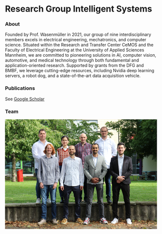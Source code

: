 # Research Group Intelligent Systems

### About
Founded by Prof. Wasenmüller in 2021, our group of nine interdisciplinary members excels in electrical engineering, mechatronics, and computer science. Situated within the Research and Transfer Center CeMOS and the Faculty of Electrical Engineering at the University of Applied Sciences Mannheim, we are committed to pioneering solutions in AI, computer vision, automotive, and medical technology through both fundamental and application-oriented research. Supported by grants from the DFG and BMBF, we leverage cutting-edge resources, including Nvidia deep learning servers, a robot dog, and a state-of-the-art data acquisition vehicle.

<!--
### Projects
* ...
-->

### Publications
See [Google Scholar](https://scholar.google.de/citations?user=GkHxKY8AAAAJ&hl=de)

### Team
![](images/IMG_2662_k.JPG)

<!--

**Here are some ideas to get you started:**

🙋‍♀️ A short introduction - what is your organization all about?
🌈 Contribution guidelines - how can the community get involved?
👩‍💻 Useful resources - where can the community find your docs? Is there anything else the community should know?
🍿 Fun facts - what does your team eat for breakfast?
🧙 Remember, you can do mighty things with the power of [Markdown](https://docs.github.com/github/writing-on-github/getting-started-with-writing-and-formatting-on-github/basic-writing-and-formatting-syntax)
-->
